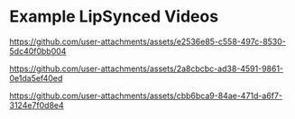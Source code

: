 # Example LipSynced Videos

https://github.com/user-attachments/assets/e2536e85-c558-497c-8530-5dc40f0bb004

https://github.com/user-attachments/assets/2a8cbcbc-ad38-4591-9861-0e1da5ef40ed

https://github.com/user-attachments/assets/cbb6bca9-84ae-471d-a6f7-3124e7f0d8e4
